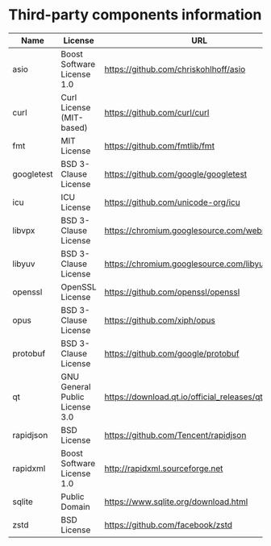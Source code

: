 Third-party components information
==================================

| Name       | License                        | URL                                              |
|------------|--------------------------------|--------------------------------------------------|
| asio       | Boost Software License 1.0     | https://github.com/chriskohlhoff/asio            |
| curl       | Curl License (MIT-based)       | https://github.com/curl/curl                     |
| fmt        | MIT License                    | https://github.com/fmtlib/fmt                    |
| googletest | BSD 3-Clause License           | https://github.com/google/googletest             |
| icu        | ICU License                    | https://github.com/unicode-org/icu               |
| libvpx     | BSD 3-Clause License           | https://chromium.googlesource.com/webm/libvpx    |
| libyuv     | BSD 3-Clause License           | https://chromium.googlesource.com/libyuv/libyuv  |
| openssl    | OpenSSL License                | https://github.com/openssl/openssl               |
| opus       | BSD 3-Clause License           | https://github.com/xiph/opus                     |
| protobuf   | BSD 3-Clause License           | https://github.com/google/protobuf               |
| qt         | GNU General Public License 3.0 | https://download.qt.io/official_releases/qt/5.12 |
| rapidjson  | BSD License                    | https://github.com/Tencent/rapidjson             |
| rapidxml   | Boost Software License 1.0     | http://rapidxml.sourceforge.net                  |
| sqlite     | Public Domain                  | https://www.sqlite.org/download.html             |
| zstd       | BSD License                    | https://github.com/facebook/zstd                 |
